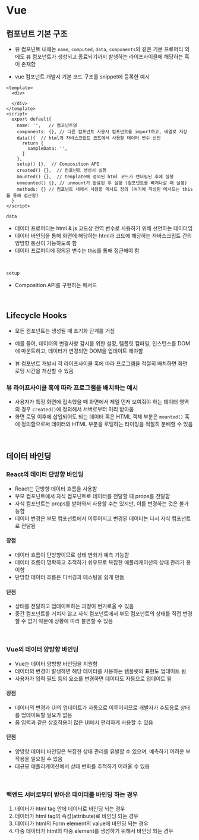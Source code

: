 # Vue

## 컴포넌트 기본 구조

- 뷰 컴포넌트 내에는 `name`, `computed`, `data`, `components`와 같은 기본 프로퍼티 외에도
뷰 컴포넌트가 생성되고 종료되기까지 발생하는 라이프사이클에 해당하는 훅이 존재함


- vue 컴포넌트 개발시 기본 코드 구조를 snippet에 등록한 예시

```vue
<template>
  <div>
    
  </div>
</template>
<script>
  export default{
    name: '',   // 컴포넌트명
    components: {}, // 다른 컴포넌트 사용시 컴포넌트를 import하고, 배열로 저장
    data(){  // html과 자바스크립트 코드에서 사용할 데이터 변수 선언
      return { 
        sampleData: '',
      }
    },
    setup() {},  // Composition API
    created() {},  // 컴포넌트 생성시 실행
    mounted() {},  // template에 정의된 html 코드가 랜더링된 후에 실행
    unmounted() {}, // unmount가 완료된 후 실행 (컴포넌트를 빠져나갈 때 실행)
    methods: {} // 컴포넌트 내에서 사용할 메서드 정의 (여기에 작성된 메서드는 this를 통해 접근함)
  }
</script>
```


`data`
- 데이터 프로퍼티는 html & js 코드상 전역 변수로 사용하기 위해 선언하는 데이터임
- 데이터 바인딩을 통해 화면에 해당하는 html과 코드에 해당하는 자바스크립트 간의 양방향 통신이 가능하도록 함
- 데이터 프로퍼티에 정의된 변수는 this를 통해 접근해야 함
<br>


`setup`
- Composition API를 구현하는 메서드


<br>


## Lifecycle Hooks

- 모든 컴포넌트는 생성될 때 초기화 단계를 거침
- 예를 들어, 데이터의 변경사항 감시를 위한 설정, 템플릿 컴파일, 인스턴스를 DOM에 마운트하고, 데이터가 변경되면
DOM을 업데이트 해야함


- 뷰 컴포넌트 개발시 각 라이프사이클 훅에 따라 프로그램을 적절히 배치하면 화면 로딩 시간을 개선할 수 있음

### 뷰 라이프사이클 훅에 따라 프로그램을 배치하는 예시

- 사용자가 특정 화면에 접속했을 때 화면에서 제일 먼저 보여줘야 하는 데이터 영역의 경우 `created()`에 정의해서 서버로부터 미리 받아옴
- 화면 로딩 이후에 삽입되어도 되는 데이터 혹은 HTML 객체 부분은 `mounted()` 훅에 정의함으로써 데이터와 HTML 부분을 로딩하는 타이밍을 적절히 분배할 수 있음





<br>

## 데이터 바인딩


### React의 데이터 단방향 바인딩

- React는 단방향 데이터 흐름을 사용함
- 부모 컴포넌트에서 자식 컴포넌트로 데이터를 전달할 때 props를 전달함
- 자식 컴포넌트는 props를 받아와서 사용할 수는 있지만, 이를 변경하는 것은 불가능함
- 데이터 변경은 부모 컴포넌트에서 이루어지고 변경된 데이터는 다시 자식 컴포넌트로 전달됨

#### 장점

- 데이터 흐름이 단방향이므로 상태 변화가 예측 가능함
- 데이터 흐름이 명확하고 추적하기 쉬우므로 복잡한 애플리케이션의 상태 관리가 용이함
- 단방향 데이터 흐름은 디버깅과 테스팅을 쉽게 만듦

#### 단점

- 상태를 전달하고 업데이트하는 과정이 번거로울 수 있음
- 중간 컴포넌트를 거치지 않고 자식 컴포넌트에서 부모 컴포넌트의 상태를 직접 변경할 수 없기 때문에 상황에 따라 불편할 수 있음

<br>

### Vue의 데이터 양방향 바인딩

- Vue는 데이터 양방향 바인딩을 지원함
- 데이터의 변경이 발생하면 해당 데이터를 사용하는 템플릿의 표현도 업데이트 됨
- 사용자가 입력 필드 등의 요소를 변경하면 데이터도 자동으로 업데이트 됨

#### 장점

- 데이터의 변경과 UI의 업데이트가 자동으로 이루어지므로 개발자가 수도응로 상태를 업데이트할 필요가 없음
- 폼 입력과 같은 상호작용이 많은 UI에서 편리하게 사용할 수 있음

#### 단점

- 양방향 데이터 바인딩은 복잡한 상태 관리를 유발할 수 있으며, 예측하기 어려운 부작용을 일으킬 수 있음
- 대규모 애플리케이션에서 상태 변화를 추적하기 어려울 수 있음


<br>

### 백엔드 서버로부터 받아온 데이터를 바인딩 하는 경우


1. 데이터가 html tag 안에 데이터로 바인딩 되는 경우
2. 데이터가 html tag의 속성(attribute)로 바인딩 되는 경우
3. 데이터가 html의 Form element의 value에 바인딩 되는 경우
4. 다중 데이터가 html의 다중 element를 생성하기 위해서 바인딩 되는 경우
